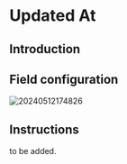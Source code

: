 # Updated At

## Introduction

## Field configuration

![20240512174826](https://static-docs.nocobase.com/20240512174826.png)

## Instructions

to be added.
